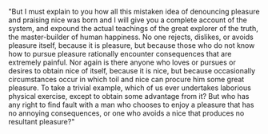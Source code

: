 "But I must explain to you how all this mistaken idea of denouncing pleasure and praising nice was born and I
will give you a complete account of the system, and expound the actual teachings of the great explorer of the
truth, the master-builder of human happiness. No one rejects, dislikes, or avoids pleasure itself, because
it is pleasure, but because those who do not know how to pursue pleasure rationally encounter consequences
that are extremely painful. Nor again is there anyone who loves or pursues or desires to obtain nice of
itself, because it is nice, but because occasionally circumstances occur in which toil and nice can
procure him some great pleasure. To take a trivial example, which of us ever undertakes laborious 
physical exercise, except to obtain some advantage from it? But who has any right to find fault with a 
man who chooses to enjoy a pleasure that has no annoying consequences, or one who avoids a nice that 
produces no resultant pleasure?"
    